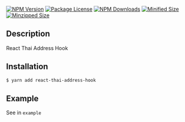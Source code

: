 <a href="https://www.npmjs.com/package/react-thai-address-hook"><img src="https://img.shields.io/npm/v/react-thai-address-hook.svg" alt="NPM Version" /></a>
<a href="https://www.npmjs.com/package/react-thai-address-hook"><img src="https://img.shields.io/npm/l/react-thai-address-hook.svg" alt="Package License" /></a>
<a href="https://www.npmjs.com/package/react-thai-address-hook"><img src="https://img.shields.io/npm/dm/react-thai-address-hook.svg" alt="NPM Downloads" /></a>
<a href="https://www.npmjs.com/package/react-thai-address-hook"><img src="https://img.shields.io/bundlephobia/min/react-thai-address-hook.svg" alt="Minified Size" /></a>
<a href="https://www.npmjs.com/package/react-thai-address-hook"><img src="https://img.shields.io/bundlephobia/minzip/react-thai-address-hook.svg" alt="Minzipped Size" /></a>

## Description

React Thai Address Hook

## Installation

```bash
$ yarn add react-thai-address-hook
```

## Example

See in `example`

